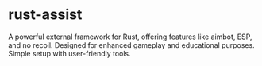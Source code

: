 # rust-assist
A powerful external framework for Rust, offering features like aimbot, ESP, and no recoil. Designed for enhanced gameplay and educational purposes. Simple setup with user-friendly tools.
